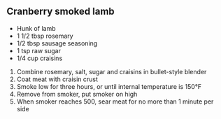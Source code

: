 Cranberry smoked lamb
---------------------

* Hunk of lamb
* 1 1/2 tbsp rosemary
* 1/2 tbsp sausage seasoning
* 1 tsp raw sugar
* 1/4 cup craisins

1. Combine rosemary, salt, sugar and craisins in bullet-style blender
2. Coat meat with craisin crust
3. Smoke low for three hours, or until internal temperature is 150°F
4. Remove from smoker, put smoker on high
5. When smoker reaches 500, sear meat for no more than 1 minute per side

